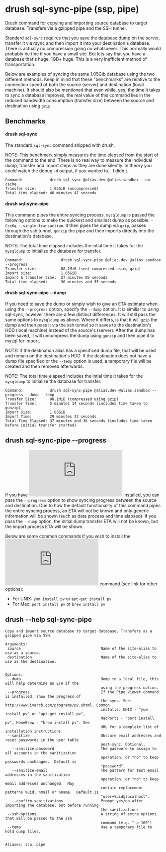 drush sql-sync-pipe (ssp, pipe)
=============
Drush command for copying and importing source database to target database. Transfers via a gzipped pipe and the SSH
tunnel.


Standard `sql-sync` requires that you save the database dump on the server, transfer it via rsync and then import it
into your destination's database. There is actually no compression going on whatsoever. This normally would probably
be fine if you have a small site. But lets say that you have a database that's huge, 1GB+ huge. This is a very
inefficient method of transportation.

Below are examples of syncing the same 1.05Gib database using the two different methods. Keep in mind that these
"benchmarks" are relative to the connection speed of both the source (server) and destination (local machine). It
should also be mentioned that even while, yes, the time it takes to sync a database improves, the real
value of this command lies in the reduced bandwidth consumption (transfer size) between the source and destination
using `gzip`.

## Benchmarks
#### drush sql-sync
The standard `sql-sync` command shipped with drush.

NOTE: This benchmark simply measures the time elapsed from the start of the command to the end. There is no real way
to measure the individual dump, transfer and import steps as they are done silently. In theory you _could_ watch the
debug `-d` output, if you wanted to... I didn't.
```
Command:            drush sql-sync @alias.dev @alias.sandbox --no-cache
Transfer size:      1.05GiB (uncompressed)
Total time elapsed: 46 minutes 47 seconds
```

#### drush sql-sync-pipe
This command pipes the entire syncing process. `mysqldump` is passed the following options to make the quickest
and smallest dump as possible: `-CceKq --single-transaction`. It then pipes the dump via `gzip`, passes through the
ssh tunnel, `gunzip` the pipe and then imports directly into the destination's database.

NOTE: The total time elapsed includes the intial time it takes for the `mysqldump` to initialize the database for
transfer.
```
Command:                 drush sql-sync-pipe @alias.dev @alias.sandbox --progress
Transfer size:           88.1MiB (sent compressed using gzip)
Import size:             1.05GiB
Import & transfer time:  27 minutes 05 seconds
Total time elapsed:      30 minutes and 35 seconds
```

#### drush sql-sync-pipe --dump
If you need to save the dump or simply wish to give an ETA estimate when using the `--progress` option, specify the
`--dump` option. It is similiar to using sql-sync, however there are a few distinct differences. It will still pass
the same options to `mysqldump` as above. Where it differs, is that it will `gzip` the dump and then pass it via the
ssh tunnel so it saves to the destination's HDD (local machine) instead of the source's (server). After the dump has
been saved, it will uncompress the dump using `gunzip` and then pipe it to mysql for import.

NOTE: If the destination alias has a specificed dump file, that will be used and remain on the destination's HDD. If
the destination does not have a dump file specified or the `--temp` option is used, a temporary file will be created
and then removed afterwards.

NOTE: The total time elapsed includes the intial time it takes for the `mysqldump` to initialize the database for
transfer.
```
Command:            drush sql-sync-pipe @alias.dev @alias.sandbox --progress --dump --temp
Transfer Size:      88.1MiB (compressed using gzip)
Transfer Time:      5 minutes 14 seconds (includes time taken to gunzip)
Import Size:        1.05GiB
Import Time:        29 minutes 23 seconds
Total Time Elapsed: 37 minutes and 36 seconds (includes time taken before initial transfer started)
```

## drush sql-sync-pipe --progress
If you have ![Pipe Viewer](http://www.ivarch.com/programs/pv.shtml) installed, you can pass the `--progress` option to show syncing progress between the source and destination.
Due to how the default functionality of this command pipes the entire syncing process, an ETA will not be known and
only generic information will be shown (such as data process and time elapsed). If you pass the `--dump` option, the
initial dump transfer ETA will not be known, but the import process ETA will be shown.

Below are some common commands if you wish to install the ![Pipe Viewer](http://www.ivarch.com/programs/pv.shtml) command (see link for other options):
* For UNIX: `yum install pv` or `apt-get install pv`
* For Mac: `port install pv` or `brew install pv`

## drush --help sql-sync-pipe
```
Copy and import source database to target database. Transfers as a gzipped pipe via SSH.

Arguments:
 source                                    Name of the site-alias to use as a source.
 destination                               Name of the site-alias to use as the destination.


Options:
 --dump                                    Dump to a local file, this will help determine an ETA if the
                                           using the progress option.
 --progress                                If the Pipe Viewer command is installed, show the progress of
                                           the sync. See: http://www.ivarch.com/programs/pv.shtml. Common
                                           installs: UNIX - "yum install pv" or "apt-get install pv",
                                           MacPorts - "port install pv", HomeBrew - "brew install pv". See
                                           URL for a complete list of installation instructions.
 --sanitize                                Obscure email addresses and reset passwords in the user table
                                           post-sync. Optional.
   --sanitize-password                     The password to assign to all accounts in the sanitization
                                           operation, or "no" to keep passwords unchanged.  Default is
                                           "password".
   --sanitize-email                        The pattern for test email addresses in the sanitization
                                           operation, or "no" to keep email addresses unchanged.  May
                                           contain replacement patterns %uid, %mail or %name.  Default is
                                           "user+%uid@localhost".
   --confirm-sanitizations                 Prompt yes/no after importing the database, but before running
                                           the sanitizations
 --ssh-options                             A string of extra options that will be passed to the ssh
                                           command (e.g. "-p 100")
 --temp                                    Use a temporary file to hold dump files.


Aliases: ssp, pipe
```
